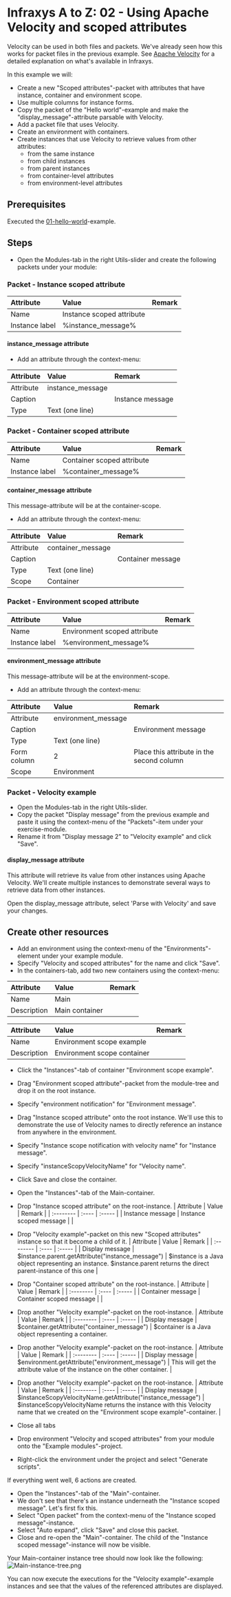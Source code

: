 # Infraxys A to Z: 02 - Using Apache Velocity and scoped attributes

Velocity can be used in both files and packets. 
We've already seen how this works for packet files in the previous example.
See [Apache Velocity](https://infraxys.io/topics/apache-velocity/) for a detailed explanation on what's available in Infraxys.
 
In this example we will:
- Create a new "Scoped attributes"-packet with attributes that have instance, container and environment scope.
- Use multiple columns for instance forms. 
- Copy the packet of the "Hello world"-example and make the "display_message"-attribute parsable with Velocity.
- Add a packet file that uses Velocity.
- Create an environment with containers. 
- Create instances that use Velocity to retrieve values from other attributes:
    - from the same instance
    - from child instances
    - from parent instances
    - from container-level attributes  
    - from environment-level attributes  
   
## Prerequisites

Executed the [01-hello-world](../01-hello-world/README.md)-example.

## Steps

- Open the Modules-tab in the right Utils-slider and create the following packets under your module:

### Packet - Instance scoped attribute

| Attribute | Value | Remark |
| :-------- | :---- | :----- |
| Name | Instance scoped attribute | |
| Instance label | %instance_message% | |

#### instance_message attribute

- Add an attribute through the context-menu:

| Attribute | Value | Remark |
| :-------- | :---- | :----- |
| Attribute | instance_message | |
| Caption | | Instance message | |
| Type | Text (one line) | |

### Packet - Container scoped attribute

| Attribute | Value | Remark |
| :-------- | :---- | :----- |
| Name | Container scoped attribute | |
| Instance label | %container_message% | |

#### container_message attribute

This message-attribute will be at the container-scope.

- Add an attribute through the context-menu:

| Attribute | Value | Remark |
| :-------- | :---- | :----- |
| Attribute | container_message | |
| Caption | | Container message | |
| Type | Text (one line) | |
| Scope | Container | |

### Packet - Environment scoped attribute

| Attribute | Value | Remark |
| :-------- | :---- | :----- |
| Name | Environment scoped attribute | |
| Instance label | %environment_message% | |

#### environment_message attribute

This message-attribute will be at the environment-scope.

- Add an attribute through the context-menu:

| Attribute | Value | Remark |
| :-------- | :---- | :----- |
| Attribute | environment_message | |
| Caption | | Environment message | |
| Type | Text (one line) | |
| Form column | 2 | Place this attribute in the second column |
| Scope | Environment | |

### Packet - Velocity example

- Open the Modules-tab in the right Utils-slider.
- Copy the packet "Display message" from the previous example and paste it using the context-menu of the "Packets"-item under your exercise-module.
- Rename it from "Display message 2" to "Velocity example" and click "Save".

#### display_message attribute

This attribute will retrieve its value from other instances using Apache Velocity. 
We'll create multiple instances to demonstrate several ways to retrieve data from other instances.

Open the display_message attribute, select 'Parse with Velocity' and save your changes.

## Create other resources

- Add an environment using the context-menu of the "Environments"-element under your example module. 
- Specify "Velocity and scoped attributes" for the name and click "Save".
- In the containers-tab, add two new containers using the context-menu:

| Attribute | Value | Remark |
| :-------- | :---- | :----- |
| Name | Main |  |
| Description | Main container | |

| Attribute | Value | Remark |
| :-------- | :---- | :----- |
| Name | Environment scope example |  |
| Description | Environment scope container | |

- Click the "Instances"-tab of container "Environment scope example".
- Drag "Environment scoped attribute"-packet from the module-tree and drop it on the root instance.
- Specify "environment notification" for "Environment message".
- Drag "Instance scoped attribute" onto the root instance. We'll use this to demonstrate the use of Velocity names to directly reference an instance from anywhere in the environment.
- Specify "Instance scope notification with velocity name" for "Instance message".
- Specify "instanceScopyVelocityName" for "Velocity name".
- Click Save and close the container.
- Open the "Instances"-tab of the Main-container.
- Drop "Instance scoped attribute" on the root-instance.
| Attribute | Value | Remark |
| :-------- | :---- | :----- |
| Instance message | Instance scoped message |  |

- Drop "Velocity example"-packet on this new "Scoped attributes" instance so that it become a child of it.
| Attribute | Value | Remark |
| :-------- | :---- | :----- |
| Display message | $instance.parent.getAttribute("instance_message") | $instance is a Java object representing an instance. $instance.parent returns the direct parent-instance of this one |

- Drop "Container scoped attribute" on the root-instance.
| Attribute | Value | Remark |
| :-------- | :---- | :----- |
| Container message | Container scoped message |  |

- Drop another "Velocity example"-packet on the root-instance.
| Attribute | Value | Remark |
| :-------- | :---- | :----- |
| Display message | $container.getAttribute("container_message") | $container is a Java object representing a container.

- Drop another "Velocity example"-packet on the root-instance.
| Attribute | Value | Remark |
| :-------- | :---- | :----- |
| Display message | $environment.getAttribute("environment_message") | This will get the attribute value of the instance on the other container. |

- Drop another "Velocity example"-packet on the root-instance.
| Attribute | Value | Remark |
| :-------- | :---- | :----- |
| Display message | $instanceScopyVelocityName.getAttribute("instance_message") | $instanceScopyVelocityName returns the instance with this Velocity name that we created on the "Environment scope example"-container. |

- Close all tabs
- Drop environment "Velocity and scoped attributes" from your module onto the "Example modules"-project.
- Right-click the environment under the project and select "Generate scripts".

If everything went well, 6 actions are created. 

- Open the "Instances"-tab of the "Main"-container.
- We don't see that there's an instance underneath the "Instance scoped message". Let's first fix this.
- Select "Open packet" from the context-menu of the "Instance scoped message"-instance.
- Select "Auto expand", click "Save" and close this packet.
- Close and re-open the "Main"-container. The child of the "Instance scoped message"-instance will now be visible.
 
Your Main-container instance tree should now look like the following:
![Main-instance-tree.png](resources/Main-instance-tree.png)

You can now execute the executions for the "Velocity example"-example instances and see that the values of the referenced attributes are displayed.
